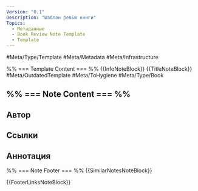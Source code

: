 ```yaml
---
Version: "0.1"
Description: "Шаблон ревью книги"
Topics:
  - Метаданные
  - Book Review Note Template
  - Template
---
```

#Meta/Type/Template #Meta/Metadata #Meta/Infrastructure

%% === Template Content === %%
{{InfoNoteBlock}}
{{TitleNoteBlock}}
#Meta/OutdatedTemplate #Meta/ToHygiene #Meta/Type/Book 
## %% === Note Content === %%
## Автор

## Ссылки

## Аннотация

%% === Note Footer === %%
{{SimilarNotesNoteBlock}}

{{FooterLinksNoteBlock}}
